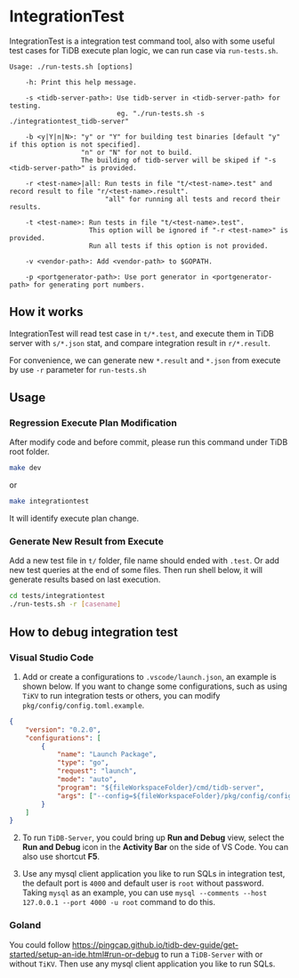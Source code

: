 # IntegrationTest

IntegrationTest is a integration test command tool, also with some useful test cases for TiDB execute plan logic, we can run case via `run-tests.sh`.

```
Usage: ./run-tests.sh [options]

    -h: Print this help message.

    -s <tidb-server-path>: Use tidb-server in <tidb-server-path> for testing.
                           eg. "./run-tests.sh -s ./integrationtest_tidb-server"

    -b <y|Y|n|N>: "y" or "Y" for building test binaries [default "y" if this option is not specified].
                  "n" or "N" for not to build.
                  The building of tidb-server will be skiped if "-s <tidb-server-path>" is provided.

    -r <test-name>|all: Run tests in file "t/<test-name>.test" and record result to file "r/<test-name>.result".
                        "all" for running all tests and record their results.

    -t <test-name>: Run tests in file "t/<test-name>.test".
                    This option will be ignored if "-r <test-name>" is provided.
                    Run all tests if this option is not provided.

    -v <vendor-path>: Add <vendor-path> to $GOPATH.

    -p <portgenerator-path>: Use port generator in <portgenerator-path> for generating port numbers.
```

## How it works

IntegrationTest will read test case in `t/*.test`, and execute them in TiDB server with `s/*.json` stat, and compare integration result in `r/*.result`.

For convenience, we can generate new `*.result` and `*.json` from execute by use `-r` parameter for `run-tests.sh`

## Usage

### Regression Execute Plan Modification

After modify code and before commit, please run this command under TiDB root folder.

```sh
make dev
```

or

```sh
make integrationtest
```
It will identify execute plan change.

### Generate New Result from Execute

Add a new test file in `t/` folder, file name should ended with `.test`. Or add new test queries at the end of some files. Then run shell below, it will generate results based on last execution.

```sh
cd tests/integrationtest
./run-tests.sh -r [casename]
```

## How to debug integration test

### Visual Studio Code

1. Add or create a configurations to `.vscode/launch.json`, an example is shown below. If you want to change some configurations, such as using `TiKV` to run integration tests or others, you can modify `pkg/config/config.toml.example`.

```json
{
    "version": "0.2.0",
    "configurations": [
        {
            "name": "Launch Package",
            "type": "go",
            "request": "launch",
            "mode": "auto",
            "program": "${fileWorkspaceFolder}/cmd/tidb-server",
            "args": ["--config=${fileWorkspaceFolder}/pkg/config/config.toml.example"]
        }
    ]
}
```

2. To run `TiDB-Server`, you could bring up **Run and Debug** view, select the **Run and Debug** icon in the **Activity Bar** on the side of VS Code. You can also use shortcut **F5**.

3. Use any mysql client application you like to run SQLs in integration test, the default port is `4000` and default user is `root` without password. Taking `mysql` as an example, you can use `mysql --comments --host 127.0.0.1 --port 4000 -u root` command to do this.

### Goland

You could follow https://pingcap.github.io/tidb-dev-guide/get-started/setup-an-ide.html#run-or-debug to run a `TiDB-Server` with or without `TiKV`. Then use any mysql client application you like to run SQLs.
